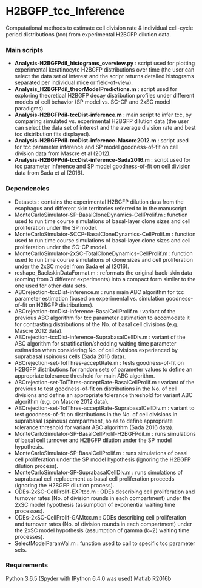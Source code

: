 # H2BGFP_tcc_Inference
Computational methods to estimate cell division rate & individual cell-cycle period distributions (tcc) from experimental H2BGFP dilution data.

### Main scripts
- **Analysis-H2BGFPdil_histograms_overview.py** : script used for plotting experimental keratinocyte H2BGFP distributions over time (the user can select the data set of interest and the script returns detailed histograms separated per individual mice or field-of-view).
- **Analysis_H2BGFPdil_theorModelPredictions.m** : script used for exploring theoretical H2BGFP decay distribution profiles under different models of cell behavior (SP model vs. SC-CP and 2xSC model paradigms).  
- **Analysis-H2BGFPdil-tccDist-inference.m** : main script to infer tcc, by comparing simulated vs. experimental H2BGFP dilution data (the user can select the data set of interest and the average division rate and best tcc distribution fits displayed).
- **Analysis-H2BGFPdil-tccDist-inference-Mascre2012.m** : script used for tcc parameter inference and SP model goodness-of-fit on cell division data from Mascre et al (2012).
- **Analysis-H2BGFPdil-tccDist-inference-Sada2016.m** : script used for tcc parameter inference and SP model goodness-of-fit on cell division data from Sada et al (2016).

### Dependencies
- Datasets : contains the experimental H2BGFP dilution data from the esophagus and different skin territories referred to in the manuscript.
- MonteCarloSimulator-SP-BasalCloneDynamics-CellProlif.m : function used to run time course simulations of basal-layer clone sizes and cell proliferation under the SP model.
- MonteCarloSimulator-SCCP-BasalCloneDynamics-CellProlif.m : function used to run time course simulations of basal-layer clone sizes and cell proliferation under the SC-CP model.
- MonteCarloSimulator-2xSC-TotalCloneDynamics-CellProlif.m : function used to run time course simulations of clone sizes and cell proliferation under the 2xSC model from Sada et al (2016).
- reshape_BackskinDataFormat.m : reformats the original back-skin data (coming from 3 different experiments) into a compact form similar to the one used for other data sets.
- ABCrejection-tccDist-inference.m : runs main ABC algorithm for tcc parameter estimation (based on experimental vs. simulation goodness-of-fit on H2BGFP distributions).
- ABCrejection-tccDist-inference-BasalCellProlif.m : variant of the previous ABC algorithm for tcc parameter estimation to accomodate it for contrasting distributions of the No. of basal cell divisions (e.g. Mascre 2012 data).
- ABCrejection-tccDist-inference-SuprabasalCellDiv.m : variant of the ABC algorithm for stratification/shedding waiting time parameter estimation when considering No. of cell divisions experienced by suprabasal (spinous) cells (Sada 2016 data).
- ABCrejection-set-TolThres-acceptRate.m : tests goodness-of-fit on H2BGFP distributions for random sets of parameter values to define an appropriate tolerance threshold for main ABC algorithm.
- ABCrejection-set-TolThres-acceptRate-BasalCellProlif.m : variant of the previous to test goodness-of-fit on distributions in the No. of cell divisions and define an appropriate tolerance threshold for variant ABC algorithm (e.g. on Mascre 2012 data).
- ABCrejection-set-TolThres-acceptRate-SuprabasalCellDiv.m : variant to test goodness-of-fit on distributions in the No. of cell divisions in suprabasal (spinous) compartment, so as to define appropriate tolerance threshold for variant ABC algorithm (Sada 2016 data).
- MonteCarloSimulator-SP-BasalCellProlif-H2BGFPdil.m : runs simulations of basal cell turnover and H2BGFP dilution under the SP model hypothesis.
- MonteCarloSimulator-SP-BasalCellProlif.m : runs simulations of basal cell proliferation under the SP model hypothesis (ignoring the H2BGFP dilution process).
- MonteCarloSimulator-SP-SuprabasalCellDiv.m : runs simulations of suprabasal cell replacement as basal cell proliferation proceeds (ignoring the H2BGFP dilution process).
- ODEs-2xSC-CellProlif-EXPtcc.m : ODEs describing cell proliferation and turnover rates (No. of division rounds in each compartment) under the 2xSC model hypothesis (assumption of exponential waiting time processes).
- ODEs-2xSC-CellProlif-GAMtcc.m : ODEs describing cell proliferation and turnover rates (No. of division rounds in each compartment) under the 2xSC model hypothesis (assumption of gamma (k=2) waiting time processes).
- SelectModelParamVal.m : function used to call to specific tcc parameter sets.

### Requirements
Python 3.6.5	(Spyder with IPython 6.4.0 was used)
Matlab R2016b
